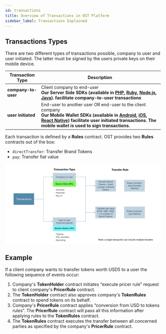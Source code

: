 ```yaml
---
id: transactions
title: Overview of Transactions in OST Platform
sidebar_label: Transactions Explained
---
```


## Transactions Types
There are two different types of transactions possible, company to user and user initiated. The latter must be signed by the users private keys on their mobile device.

| Transaction Type | Description |
|---|---|
| **company-to-user** | Client company to end-user<br>**Our Server Side SDKs (available in [PHP](/platform/docs/sdk/server-side-sdks/php/), [Ruby](/platform/docs/sdk/server-side-sdks/ruby/), [Node.js](/platform/docs/sdk/server-side-sdks/nodejs/), [Java](/platform/docs/sdk/server-side-sdks/java/)). facilitate company-to-user transactions** |
| **user initiated** | End-user to another user OR end-user to the client company <br> **Our Mobile Wallet SDKs (available in [Android](/platform/docs/sdk/mobile-wallet-sdks/android/), [iOS](/platform/docs/sdk/mobile-wallet-sdks/iOS), [React Native](/platform/docs/sdk/mobile-wallet-sdks/iOS)) facilitate user initiated transactions. The mobile wallet is used to sign transactions.** |


Each transaction is defined by a **Rules** contract. OST provides two **Rules** contracts out of the box:
* `directTransfer`: Transfer Brand Tokens
* `pay`: Transfer fiat value

![TransactionsExplained1]( /platform/docs/assets/transactions_explained_2.png)

## Example
If a client company wants to transfer tokens worth USD5 to a user the following sequence of events occur:
1. Company's **TokenHolder** contract initiates “execute pricer rule” request to client company's **PricerRule** contract.
2. The **TokenHolder** contract also approves company's **TokenRules** contract to spend tokens on its behalf.
3. Company's **PricerRule** contract applies “conversion from USD to tokens rules”. The **PricerRule** contract will pass all this information after applying rules to the **TokenRules** contract.
4. The **TokenRules** contract executes the transfer between all concerned parties as specified by the company's **PricerRule** contract.

